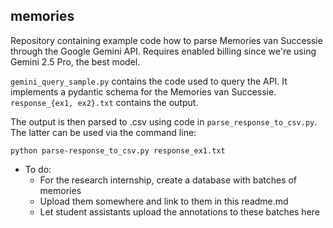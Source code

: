 ## memories

Repository containing example code how to parse Memories van Successie through the Google Gemini API. Requires enabled billing since we're using Gemini 2.5 Pro, the best model. 

`gemini_query_sample.py` contains the code used to query the API. It implements a pydantic schema for the Memories van Successie.  `response_{ex1, ex2}.txt` contains the output. 

The output is then parsed to .csv using code in `parse_response_to_csv.py`. The latter can be used via the command line:

```{bash}
python parse-response_to_csv.py response_ex1.txt
```

- To do:
    - For the research internship, create a database with batches of memories
    - Upload them somewhere and link to them in this readme.md
    - Let student assistants upload the annotations to these batches here
    
